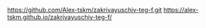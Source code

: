 https://github.com/Alex-tskm/zakrivayuschiy-teg-f.git
https://alex-tskm.github.io/zakrivayuschiy-teg-f/
